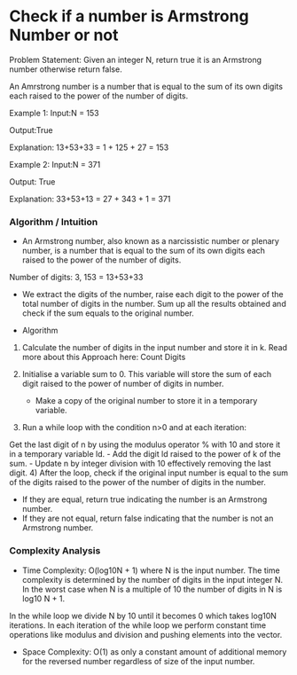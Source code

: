 # Check if a number is Armstrong Number or not

Problem Statement: Given an integer N, return true it is an Armstrong number otherwise return false.

An Amrstrong number is a number that is equal to the sum of its own digits each raised to the power of the number of digits.

Example 1:
Input:N = 153

Output:True

Explanation: 13+53+33 = 1 + 125 + 27 = 153

Example 2:
Input:N = 371                

Output: True

Explanation: 33+53+13 = 27 + 343 + 1 = 371

### Algorithm / Intuition

- An Armstrong number, also known as a narcissistic number or plenary number, is a number that is equal to the sum of its own digits each raised to the power of the number of digits.

Number of digits: 3, 153 = 13+53+33

- We extract the digits of the number, raise each digit to the power of the total number of digits in the number. Sum up all the results obtained and check if the sum equals to the original number.

- Algorithm
1) Calculate the number of digits in the input number and store it in k. Read more about this Approach here: Count Digits

2) Initialise a variable sum to 0. This variable will store the sum of each digit raised to the power of number of digits in number.
    - Make a copy of the original number to store it in a temporary variable.
3) Run a while loop with the condition n>0 and at each iteration:

Get the last digit of n by using the modulus operator % with 10 and store it in a temporary variable ld.
    - Add the digit ld raised to the power of k of the sum.
    - Update n by integer division with 10 effectively removing the last digit.
4) After the loop, check if the original input number is equal to the sum of the digits raised to the power of the number of digits in the number.

- If they are equal, return true indicating the number is an Armstrong number.
- If they are not equal, return false indicating that the number is not an Armstrong number.

### Complexity Analysis

- Time Complexity: O(log10N + 1) where N is the input number. The time complexity is determined by the number of digits in the input integer N. In the worst case when N is a multiple of 10 the number of digits in N is log10 N + 1.

In the while loop we divide N by 10 until it becomes 0 which takes log10N iterations.
In each iteration of the while loop we perform constant time operations like modulus and division and pushing elements into the vector.
- Space Complexity: O(1) as only a constant amount of additional memory for the reversed number regardless of size of the input number.